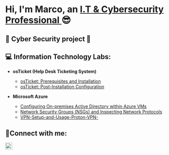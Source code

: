 <h1>Hi, I'm Marco, an <a href="https://www.linkedin.com/feed/">I.T & Cybersecurity Professional </a>😎</h1>  

<h2> 🔐 Cyber Security project 🔐 </h2>


<h2>💻 Information Technology Labs:</h2>

- <b>osTicket (Help Desk Ticketing System)</b>
  - [osTicket: Prerequisites and Installation](https://github.com/Mcorona9/osticket-prereqs)
  - [osTicket: Post-Installation Configuration](https://github.com/Mcorona9/post-install-config) 
  
- <b>Microsoft Azure</b>
  - [Configuring On-premises Active Directory within Azure VMs](https://github.com/Mcorona9/Configuring-On-premises-Active-Directory-within-Azure-VMs)
  - [Network Security Groups (NSGs) and Inspecting Network Protocols](https://github.com/Mcorona9/Network-Security-Groups-NSGs-)
  - [VPN-Setup-and-Usage-Proton-VPN-](https://github.com/Mcorona9/VPN-Setup-and-Usage-Proton-VPN-)

<h2>🤳Connect with me:</h2>


[<img align="left" alt="Josh | LinkedIn" width="22px" src="https://cdn.jsdelivr.net/npm/simple-icons@v3/icons/linkedin.svg" />][linkedin]




[linkedin]: https://linkedin.com/in/Marco$
